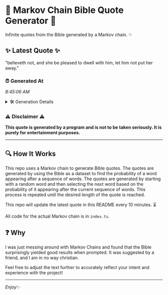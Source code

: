 # 📖 Markov Chain Bible Quote Generator 📖

Infinite quotes from the Bible generated by a Markov chain. ✨

## ✨ Latest Quote ✨
"believeth not, and she be pleased to dwell with him, let him not put her away."

### ⏰ Generated At
*8:45:06 AM*

<details>
    <summary>🛠️ Generation Details</summary>
    <p>
        <strong>🌱 Seed:</strong> believeth<br>
        <strong>🔄 Iterations:</strong> 15<br>
        <strong>📜 Context History:</strong><br>[ believeth ]: not,<br>[ believeth, not, ]: and<br>[ believeth, not,, and ]: she<br>[ believeth, not,, and, she ]: be<br>[ believeth, not,, and, she, be ]: pleased<br>[ believeth, not,, and, she, be, pleased ]: to<br>[ not,, and, she, be, pleased, to ]: dwell<br>[ and, she, be, pleased, to, dwell ]: with<br>[ she, be, pleased, to, dwell, with ]: him,<br>[ be, pleased, to, dwell, with, him, ]: let<br>[ pleased, to, dwell, with, him,, let ]: him<br>[ to, dwell, with, him,, let, him ]: not<br>[ dwell, with, him,, let, him, not ]: put<br>[ with, him,, let, him, not, put ]: her<br>[ him,, let, him, not, put, her ]: away.<br>
    </p>
</details>

### ⚠️ Disclaimer ⚠️
**This quote is generated by a program and is not to be taken seriously. It is purely for entertainment purposes.**

---

## 🔍 How It Works

This repo uses a Markov chain to generate Bible quotes. The quotes are generated by using the Bible as a dataset to find the probability of a word appearing after a sequence of words. The quotes are generated by starting with a random word and then selecting the next word based on the probability of it appearing after the current sequence of words. This process is repeated until the desired length of the quote is reached.

This repo will update the latest quote in this README every 10 minutes. ⏳

All code for the actual Markov chain is in `index.ts`.

## ❓ Why

I was just messing around with Markov Chains and found that the Bible surprisingly yielded good results when prompted. 
It was suggested by a friend, and I am in no way christian.

Feel free to adjust the text further to accurately reflect your intent and experience with the project!

---

*Enjoy*✨
